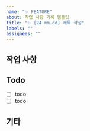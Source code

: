 ```yaml
---
name: "✨ FEATURE"
about: 작업 사항 기록 템플릿
title: "✨ [24.mm.dd] 제목 작성"
labels: ""
assignees: ""
---
```


<!--
✅ labels와 assignees를 연결해주세요.
✅ 작업이 완료된 뒤, projects, milestones, developments를 연결해주세요. -->

## 작업 사항

<!--  작업 사항(구현할 내용)에 대한 설명을 작성해주세요. 전반적인 내용을 작성하고 세부사항은 Todo로 작성해주세요. -->

## Todo

- [ ] todo
- [ ] todo

## 기타

<!-- 필요한 경우 작성, 작업 과정에서 추가로 발견, 생성된 이슈의 경우, 해당 이슈의 게시물을 번호와 함께 연결해 주세요. -->
